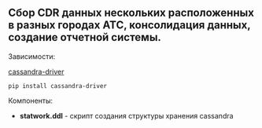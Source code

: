 ## Сбор CDR данных нескольких расположенных в разных городах АТС, консолидация данных, создание отчетной системы.

Зависимости:

[cassandra-driver](https://pypi.org/project/cassandra-driver/)

```
pip install cassandra-driver
```


Компоненты:

- **statwork.ddl** - скрипт создания структуры хранения cassandra

